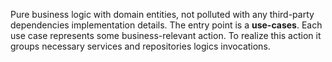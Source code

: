 Pure business logic with domain entities, not polluted with any third-party dependencies implementation details.
The entry point is a **use-cases**. Each use case represents some business-relevant action. To realize this action it groups necessary services and repositories logics invocations.